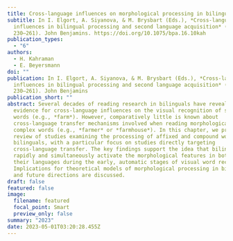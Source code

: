 ```yaml
---
title: Cross-language influences on morphological processing in bilinguals
subtitle: In I. Elgort, A. Siyanova, & M. Brysbart (Eds.), *Cross-language
  influences in bilingual processing and second language acquisition* (pp.
  230–261). John Benjamins. https://doi.org/10.1075/bpa.16.10kah
publication_types:
  - "6"
authors:
  - H. Kahraman
  - E. Beyersmann
doi: ""
publication: In I. Elgort, A. Siyanova, & M. Brysbart (Eds.), *Cross-language
  influences in bilingual processing and second language acquisition* (pp.
  230–261). John Benjamins
publication_short: ""
abstract: Several decades of reading research in bilinguals have revealed
  evidence for cross-language influences on the visual recognition of simple
  words (e.g., *farm*). However, comparatively little is known about
  cross-language transfer mechanisms involved when reading morphologically
  complex words (e.g., *farmer* or *farmhouse*). In this chapter, we provide a
  review of studies examining the processing of affixed and compound words in
  bilinguals, with a particular focus on studies directly targeting
  cross-language transfer. The key findings support the idea that bilinguals
  rapidly and simultaneously activate the morphological features in both of
  their languages during the early, automatic stages of visual word recognition.
  Implications for theoretical models of morphological processing in bilinguals
  and future directions are discussed.
draft: false
featured: false
image:
  filename: featured
  focal_point: Smart
  preview_only: false
summary: "2023"
date: 2023-05-01T03:20:28.455Z
---
```

